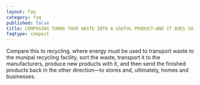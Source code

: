 ```yaml
---
layout: faq
category: faq
published: false
title: COMPOSING TURNS YOUR WASTE INTO A USEFUL PRODUCT—AND IT DOES SO WITHOUT REQUIRING ADDITIONAL RESOURCES.
faqtype: compost
---
```


Compare this to recycling, where energy must be used to transport waste to the munipal recycling facility, sort the waste, transport it to the manufacturers, produce new products with it, and then send the finished products back in the other direction—to stores and, ultimately, homes and businesses.
